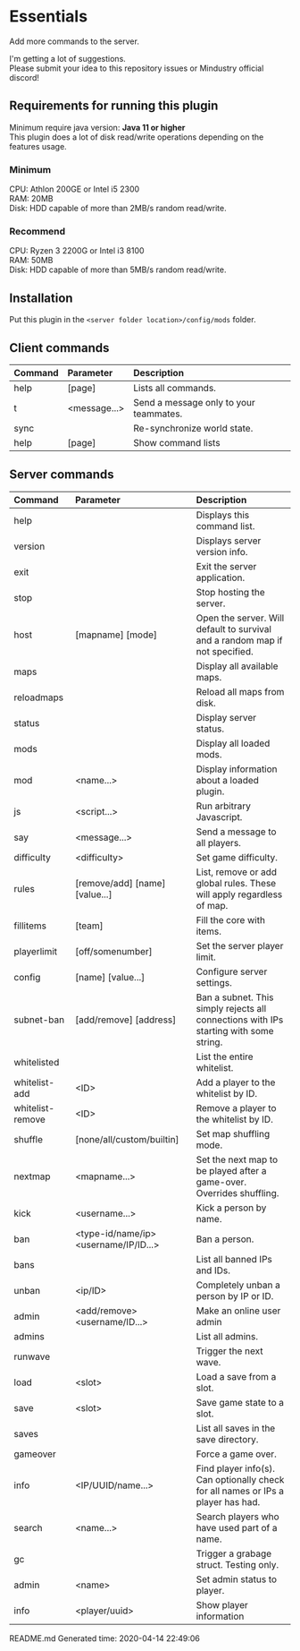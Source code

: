 # Essentials
Add more commands to the server.

I'm getting a lot of suggestions.<br>
Please submit your idea to this repository issues or Mindustry official discord!

## Requirements for running this plugin
Minimum require java version: __Java 11 or higher__<br>
This plugin does a lot of disk read/write operations depending on the features usage.

### Minimum
CPU: Athlon 200GE or Intel i5 2300<br>
RAM: 20MB<br>
Disk: HDD capable of more than 2MB/s random read/write.

### Recommend
CPU: Ryzen 3 2200G or Intel i3 8100<br>
RAM: 50MB<br>
Disk: HDD capable of more than 5MB/s random read/write.

## Installation

Put this plugin in the ``<server folder location>/config/mods`` folder.

## Client commands

| Command | Parameter | Description |
|:---|:---|:--- |
| help | [page] | Lists all commands. |
| t | &lt;message...&gt; | Send a message only to your teammates. |
| sync |  | Re-synchronize world state. |
| help | [page] | Show command lists |

## Server commands

| Command | Parameter | Description |
|:---|:---|:--- |
| help |  | Displays this command list. |
| version |  | Displays server version info. |
| exit |  | Exit the server application. |
| stop |  | Stop hosting the server. |
| host | [mapname] [mode] | Open the server. Will default to survival and a random map if not specified. |
| maps |  | Display all available maps. |
| reloadmaps |  | Reload all maps from disk. |
| status |  | Display server status. |
| mods |  | Display all loaded mods. |
| mod | &lt;name...&gt; | Display information about a loaded plugin. |
| js | &lt;script...&gt; | Run arbitrary Javascript. |
| say | &lt;message...&gt; | Send a message to all players. |
| difficulty | &lt;difficulty&gt; | Set game difficulty. |
| rules | [remove/add] [name] [value...] | List, remove or add global rules. These will apply regardless of map. |
| fillitems | [team] | Fill the core with items. |
| playerlimit | [off/somenumber] | Set the server player limit. |
| config | [name] [value...] | Configure server settings. |
| subnet-ban | [add/remove] [address] | Ban a subnet. This simply rejects all connections with IPs starting with some string. |
| whitelisted |  | List the entire whitelist. |
| whitelist-add | &lt;ID&gt; | Add a player to the whitelist by ID. |
| whitelist-remove | &lt;ID&gt; | Remove a player to the whitelist by ID. |
| shuffle | [none/all/custom/builtin] | Set map shuffling mode. |
| nextmap | &lt;mapname...&gt; | Set the next map to be played after a game-over. Overrides shuffling. |
| kick | &lt;username...&gt; | Kick a person by name. |
| ban | &lt;type-id/name/ip&gt; &lt;username/IP/ID...&gt; | Ban a person. |
| bans |  | List all banned IPs and IDs. |
| unban | &lt;ip/ID&gt; | Completely unban a person by IP or ID. |
| admin | &lt;add/remove&gt; &lt;username/ID...&gt; | Make an online user admin |
| admins |  | List all admins. |
| runwave |  | Trigger the next wave. |
| load | &lt;slot&gt; | Load a save from a slot. |
| save | &lt;slot&gt; | Save game state to a slot. |
| saves |  | List all saves in the save directory. |
| gameover |  | Force a game over. |
| info | &lt;IP/UUID/name...&gt; | Find player info(s). Can optionally check for all names or IPs a player has had. |
| search | &lt;name...&gt; | Search players who have used part of a name. |
| gc |  | Trigger a grabage struct. Testing only. |
| admin | &lt;name&gt; | Set admin status to player. |
| info | &lt;player/uuid&gt; | Show player information |

README.md Generated time: 2020-04-14 22:49:06